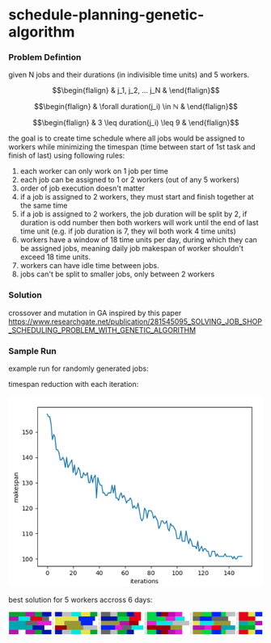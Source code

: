 # schedule-planning-genetic-algorithm

### Problem Defintion

given N jobs and their durations (in indivisible time units) and 5 workers.
```math
\begin{flalign}
& j_1, j_2, ... j_N &
\end{flalign}
```
```math
\begin{flalign}
& \forall duration(j_i) \in ℕ &
\end{flalign}
```
```math
\begin{flalign}
& 3 \leq duration(j_i) \leq 9 &
\end{flalign}
```

the goal is to create time schedule where all jobs would be assigned to workers while minimizing the timespan (time between start of 1st task and finish of last) using following rules:
1) each worker can only work on 1 job per time
2) each job can be assigned to 1 or 2 workers (out of any 5 workers)
3) order of job execution doesn't matter
4) if a job is assigned to 2 workers, they must start and finish together at the same time
5) if a job is assigned to 2 workers, the job duration will be split by 2, if duration is odd number then both workers will work until the end of last time unit (e.g. if job duration is 7, they wil both work 4 time units)
6) workers have a window of 18 time units per day, during which they can be assigned jobs, meaning daily job makespan of worker shouldn't exceed 18 time units.
7) workers can have idle time between jobs.
8) jobs can't be split to smaller jobs, only between 2 workers

### Solution

crossover and mutation in GA inspired by this paper https://www.researchgate.net/publication/281545095_SOLVING_JOB_SHOP_SCHEDULING_PROBLEM_WITH_GENETIC_ALGORITHM

### Sample Run

example run for randomly generated jobs:

timespan reduction with each iteration:

![http://url/to/img.png](https://github.com/markshapiro/schedule-planning-genetic-algorithm/raw/main/iterations.jpg)

best solution for 5 workers accross 6 days:

![http://url/to/img.png](https://github.com/markshapiro/schedule-planning-genetic-algorithm/raw/main/timetable.jpg)

